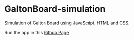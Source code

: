 # GaltonBoard-simulation
Simulation of Galton Board using JavaScript, HTML and CSS.

Run the app in this [Github Page](https://hros19.github.io/GaltonBoard-simulation/)
